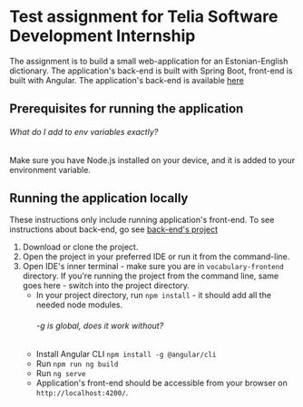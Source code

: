 # Test assignment for Telia Software Development Internship
The assignment is to build a small web-application for an Estonian-English dictionary.
The application's back-end is built with Spring Boot, front-end is built with Angular.
The application's back-end is available [here](https://github.com/anetaclaudia/vocabulary-backend)

## Prerequisites for running the application
###### What do I add to env variables exactly?
Make sure you have Node.js installed on your device, and it is added to your environment variable.

## Running the application locally
These instructions only include running application's front-end. To see instructions about back-end, go see [back-end's project](https://github.com/anetaclaudia/vocabulary-backend)
1. Download or clone the project.
2. Open the project in your preferred IDE or run it from the command-line.
3. Open IDE's inner terminal - make sure you are in `vocabulary-frontend` directory. If you're running the project from the command line, same goes here - switch into the project directory.
   - In your project directory, run `npm install` - it should add all the needed node modules.
     ###### -g is global, does it work without?
   - Install Angular CLI `npm install -g @angular/cli`
   - Run `npm run ng build`
   - Run `ng serve`
   - Application's front-end should be accessible from your browser on `http://localhost:4200/`. 


